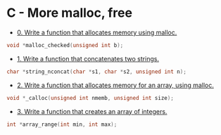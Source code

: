 # C - More malloc, free

- [0. Write a function that allocates memory using malloc.](0-malloc_checked.c)
```c
void *malloc_checked(unsigned int b);
```

- [1. Write a function that concatenates two strings.](1-string_nconcat.c)
```c
char *string_nconcat(char *s1, char *s2, unsigned int n);
```

- [2. Write a function that allocates memory for an array, using malloc.](2-calloc.c)
```c
void *_calloc(unsigned int nmemb, unsigned int size);
```

- [3. Write a function that creates an array of integers.](3-array_range.c)
```c
int *array_range(int min, int max);
```
